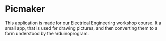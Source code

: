 # Picmaker

This application is made for our Electrical Engineering workshop course. It a small app, that is used for drawing pictures, and then converting them to a form understood by the arduinoprogram.
